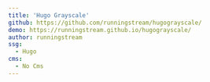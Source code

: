 ```yaml
---
title: 'Hugo Grayscale'
github: https://github.com/runningstream/hugograyscale/
demo: https://runningstream.github.io/hugograyscale/
author: runningstream
ssg:
  - Hugo
cms:
  - No Cms
---
```

